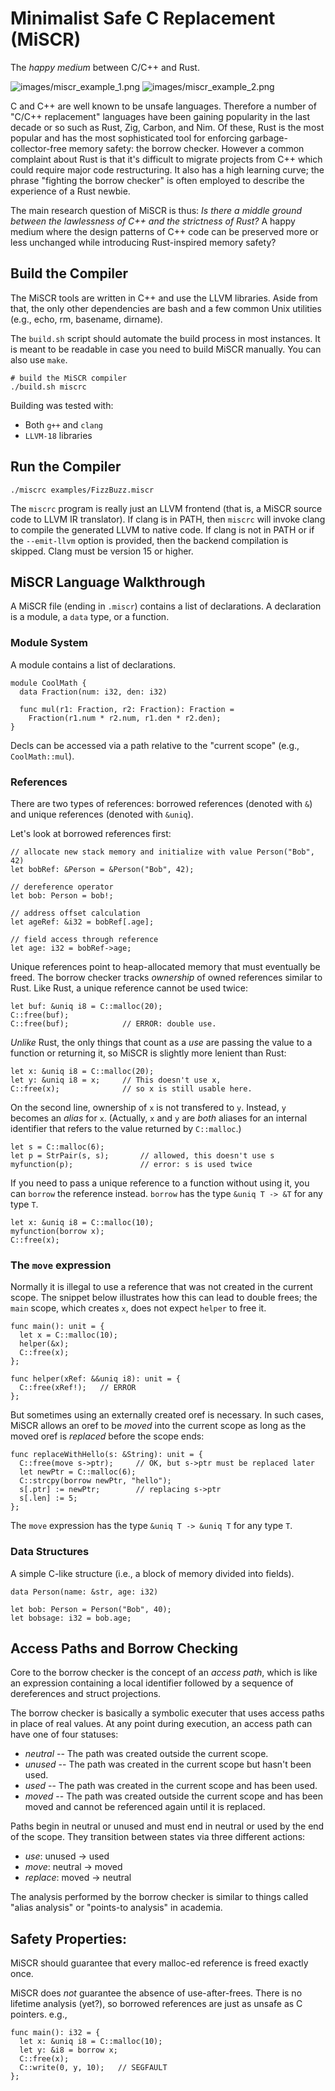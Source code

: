 # Minimalist Safe C Replacement (MiSCR)

The _happy medium_ between C/C++ and Rust.

![images/miscr_example_1.png](images/miscr_example_1.png)
![images/miscr_example_2.png](images/miscr_example_2.png)

C and C++ are well known to be unsafe languages. Therefore a number of
"C/C++ replacement" languages have been gaining popularity in the last decade
or so such as Rust, Zig, Carbon, and Nim. Of these, Rust is the most popular
and has the most sophisticated tool for enforcing garbage-collector-free memory
safety: the borrow checker. However a common complaint about Rust is that it's
difficult to migrate projects from C++ which could require major code
restructuring. It also has a high learning curve; the phrase "fighting the
borrow checker" is often employed to describe the experience of a Rust newbie.

The main research question of MiSCR is thus: _Is there a middle ground between
the lawlessness of C++ and the strictness of Rust?_ A happy medium where the
design patterns of C++ code can be preserved more or less unchanged while
introducing Rust-inspired memory safety?

## Build the Compiler

The MiSCR tools are written in C++ and use the LLVM libraries. Aside from that,
the only other dependencies are bash and a few common Unix utilities (e.g.,
echo, rm, basename, dirname).

The `build.sh` script should automate the build process in most instances. It
is meant to be readable in case you need to build MiSCR manually. You can also
use `make`.

```shell
# build the MiSCR compiler
./build.sh miscrc
```

Building was tested with:
* Both `g++` and `clang`
* `LLVM-18` libraries

## Run the Compiler

```shell
./miscrc examples/FizzBuzz.miscr
```

The `miscrc` program is really just an LLVM frontend (that is, a MiSCR source
code to LLVM IR translator). If clang is in PATH, then `miscrc` will invoke
clang to compile the generated LLVM to native code. If clang is not in PATH or
if the `--emit-llvm` option is provided, then the backend compilation is
skipped. Clang must be version 15 or higher.

## MiSCR Language Walkthrough

A MiSCR file (ending in `.miscr`) contains a list of declarations. A
declaration is a module, a `data` type, or a function.

### Module System

A module contains a list of declarations.

```
module CoolMath {
  data Fraction(num: i32, den: i32)

  func mul(r1: Fraction, r2: Fraction): Fraction =
    Fraction(r1.num * r2.num, r1.den * r2.den);
}
```

Decls can be accessed via a path relative to the "current scope" (e.g.,
`CoolMath::mul`).

### References

There are two types of references: borrowed references (denoted with `&`) and
unique references (denoted with `&uniq`).

Let's look at borrowed references first:

    // allocate new stack memory and initialize with value Person("Bob", 42)
    let bobRef: &Person = &Person("Bob", 42);

    // dereference operator
    let bob: Person = bob!;

    // address offset calculation
    let ageRef: &i32 = bobRef[.age];

    // field access through reference
    let age: i32 = bobRef->age;

Unique references point to heap-allocated memory that must eventually be freed.
The borrow checker tracks _ownership_ of owned references similar to Rust.
Like Rust, a unique reference cannot be used twice:

    let buf: &uniq i8 = C::malloc(20);
    C::free(buf);
    C::free(buf);            // ERROR: double use.

_Unlike_ Rust, the only things that count as a _use_ are passing the value to
a function or returning it, so MiSCR is slightly more lenient than Rust:

    let x: &uniq i8 = C::malloc(20);
    let y: &uniq i8 = x;     // This doesn't use x,
    C::free(x);              // so x is still usable here.

On the second line, ownership of `x` is not transfered to `y`. Instead, `y`
becomes an _alias_ for `x`. (Actually, `x` and `y` are _both_ aliases for an
internal identifier that refers to the value returned by `C::malloc`.)

    let s = C::malloc(6);
    let p = StrPair(s, s);       // allowed, this doesn't use s
    myfunction(p);               // error: s is used twice

If you need to pass a unique reference to a function without using it, you can
`borrow` the reference instead. `borrow` has the type `&uniq T -> &T` for any
type `T`.

    let x: &uniq i8 = C::malloc(10);
    myfunction(borrow x);
    C::free(x);

### The `move` expression

Normally it is illegal to use a reference that was not created in the current
scope. The snippet below illustrates how this can lead to double frees; the
`main` scope, which creates `x`, does not expect `helper` to free it.

    func main(): unit = {
      let x = C::malloc(10);
      helper(&x);
      C::free(x);
    };

    func helper(xRef: &&uniq i8): unit = {
      C::free(xRef!);   // ERROR
    };

But sometimes using an externally created oref is necessary. In such cases,
MiSCR allows an oref to be _moved_ into the current scope as long as the moved
oref is _replaced_ before the scope ends:

    func replaceWithHello(s: &String): unit = {
      C::free(move s->ptr);     // OK, but s->ptr must be replaced later
      let newPtr = C::malloc(6);
      C::strcpy(borrow newPtr, "hello");
      s[.ptr] := newPtr;        // replacing s->ptr
      s[.len] := 5;
    };

The `move` expression has the type `&uniq T -> &uniq T` for any type `T`.

### Data Structures

A simple C-like structure (i.e., a block of memory divided into fields).

    data Person(name: &str, age: i32)

    let bob: Person = Person("Bob", 40);
    let bobsage: i32 = bob.age;

## Access Paths and Borrow Checking

Core to the borrow checker is the concept of an _access path_, which is like an
expression containing a local identifier followed by a sequence of dereferences
and struct projections.

The borrow checker is basically a symbolic executer that uses access paths in
place of real values. At any point during execution, an access path can have
one of four statuses:
  - *neutral* -- The path was created outside the current scope.
  - *unused* -- The path was created in the current scope but hasn't been used.
  - *used* -- The path was created in the current scope and has been used.
  - *moved* -- The path was created outside the current scope and has been
               moved and cannot be referenced again until it is replaced.

Paths begin in neutral or unused and must end in neutral or used by the end of
the scope. They transition between states via three different actions:
  - *use*: unused -> used
  - *move*: neutral -> moved
  - *replace*: moved -> neutral

The analysis performed by the borrow checker is similar to things called
"alias analysis" or "points-to analysis" in academia.

## Safety Properties:

MiSCR should guarantee that every malloc-ed reference is freed exactly once.

MiSCR does _not_ guarantee the absence of use-after-frees. There is no lifetime
analysis (yet?), so borrowed references are just as unsafe as C pointers. e.g.,

    func main(): i32 = {
      let x: &uniq i8 = C::malloc(10);
      let y: &i8 = borrow x;
      C::free(x);
      C::write(0, y, 10);   // SEGFAULT
    };